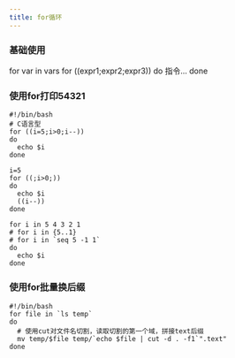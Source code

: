```yaml
---
title: for循环
---
```

### 基础使用
for var in vars
for ((expr1;expr2;expr3))
do
  指令...
done

### 使用for打印54321
```shell
#!/bin/bash
# C语言型
for ((i=5;i>0;i--))
do
  echo $i
done

i=5
for ((;i>0;))
do
  echo $i
  ((i--))
done

for i in 5 4 3 2 1
# for i in {5..1}
# for i in `seq 5 -1 1`
do
  echo $i
done
```
### 使用for批量换后缀
```shell
#!/bin/bash
for file in `ls temp`
do
  # 使用cut对文件名切割，读取切割的第一个域，拼接text后缀
  mv temp/$file temp/`echo $file | cut -d . -f1`".text"
done
```
